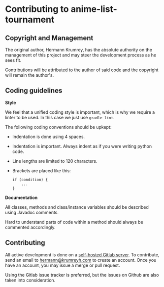 # Contributing to anime-list-tournament

## Copyright and Management

The original author, Hermann Krumrey, has the absolute authority on the management
of this project and may steer the development process as he sees fit.

Contributions will be attributed to the author of said code and the copyright will
remain the author's.

## Coding guidelines

**Style**

We feel that a unified coding style is important, which is why we require a linter to
be used. In this case we just use ```gradle lint```.

The following coding conventions should be upkept:

* Indentation is done using 4 spaces.
* Indentation is important. Always indent as if you were writing python code.
* Line lengths are limited to 120 characters.
* Brackets are placed like this:

      if (condition) {
          ...
      }

**Documentation**

All classes, methods and class/instance variables should be described using Javadoc comments.

Hard to understand parts of code within a method should always be commented
accordingly.

## Contributing

All active development is done on a [self-hosted Gitlab server](https://gitlab.namibsun.net).
To contribute, send an email to hermann@krumreyh.com to create an account. Once you have an
account, you may issue a merge or pull request.

Using the Gitlab issue tracker is preferred, but the issues on Github are also
taken into consideration.
